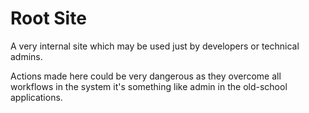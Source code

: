 # Root Site

A very internal site which may be used just by developers or technical admins.

Actions made here could be very dangerous as they overcome all workflows in the system it's something like admin in the old-school applications.
